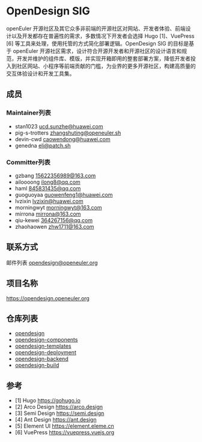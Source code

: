 # OpenDesign SIG

openEuler 开源社区及其它众多非前端的开源社区对网站、开发者体验、前端设计以及开发都存在普遍性的需求，多数情况下开发者会选择 Hugo [1]、VuePress [6] 等工具来处理，使用托管的方式简化部署逻辑。OpenDesign SIG 的目标是基于 openEuler 开源社区需求，设计符合开源开发者和开源社区的设计语言和规范，开发并维护的组件库、模版，并实现开箱即用的整套部署方案，降低开发者投入到社区网站、小程序等前端贡献的门槛，为业界的更多开源社区，构建高质量的交互体验设计和开发工具集。
 
## 成员

### Maintainer列表
- stan1023 <ucd.sunzhe@huawei.com>
- pig-s-trotters <zhangshuting@openeuler.sh>
- devin-cwd <caowendong@huawei.com>
- genedna <eli@patch.sh>

### Committer列表
- gzbang <15622356989@163.com>
- ailoooong <ilong8@qq.com>
- haml <845831435@qq.com>
- guoguoyaa <guowenfeng1@huawei.com>
- lvzixin <lvzixin@huawei.com>
- morningwyt <morningwyt@163.com>
- mirrona <mirrona@163.com>
- qiu-kewei <364267156@qq.com>
- zhaohaowen <zhw1711@163.com>

## 联系方式
邮件列表 opendesign@openeuler.org

## 项目名称
https://opendesign.openeuler.org

## 仓库列表
- [opendesign](https://gitee.com/openeuler/opendesign)
- [opendesign-components](https://gitee.com/openeuler/opendesign-components)
- [opendesign-templates](https://gitee.com/openeuler/opendesign-templates)
- [opendesign-deployment](https://gitee.com/openeuler/opendesign-deployment)
- [opendesign-backend](https://gitee.com/openeuler/opendesign-backend)
- [opendesign-build](https://gitee.com/openeuler/opendesign-build)
 
## 参考
- [1] Hugo https://gohugo.io
- [2] Arco Design https://arco.design
- [3] Semi Design https://semi.design
- [4] Ant Design https://ant.design
- [5] Element UI https://element.eleme.cn
- [6] VuePress https://vuepress.vuejs.org

